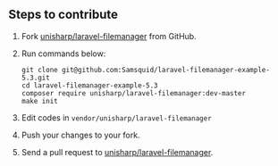 ## Steps to contribute
1. Fork [unisharp/laravel-filemanager](https://github.com/Samsquid/laravel-filemanager) from GitHub.
1. Run commands below:

    ```
    git clone git@github.com:Samsquid/laravel-filemanager-example-5.3.git
    cd laravel-filemanager-example-5.3
    composer require unisharp/laravel-filemanager:dev-master
    make init
    ```
1. Edit codes in `vendor/unisharp/laravel-filemanager`
1. Push your changes to your fork.
1. Send a pull request to [unisharp/laravel-filemanager](https://github.com/Samsquid/laravel-filemanager).
